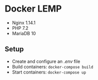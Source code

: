 # Docker LEMP

- Nginx 1.14.1
- PHP 7.2
- MariaDB 10

## Setup

- Create and configure an *.env* file 
- Build containers: `docker-compose build`
- Start containers: `docker-compose up`